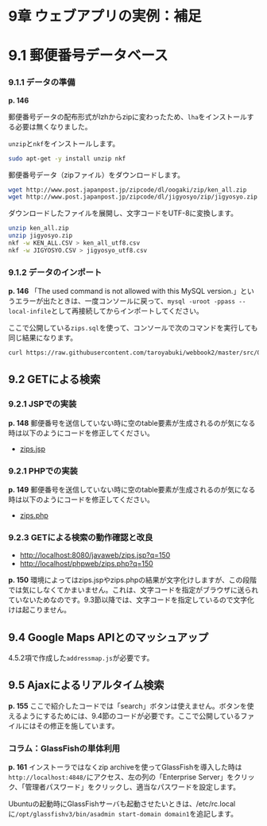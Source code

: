 # 9章 ウェブアプリの実例：補足

# 9.1 郵便番号データベース

### 9.1.1 データの準備

**p. 146**

郵便番号データの配布形式がlzhからzipに変わったため、`lha`をインストールする必要は無くなりました。

`unzip`と`nkf`をインストールします。

```bash
sudo apt-get -y install unzip nkf
```

郵便番号データ（zipファイル）をダウンロードします。

```bash
wget http://www.post.japanpost.jp/zipcode/dl/oogaki/zip/ken_all.zip
wget http://www.post.japanpost.jp/zipcode/dl/jigyosyo/zip/jigyosyo.zip
```

ダウンロードしたファイルを展開し、文字コードをUTF-8に変換します。

```bash
unzip ken_all.zip
unzip jigyosyo.zip
nkf -w KEN_ALL.CSV > ken_all_utf8.csv
nkf -w JIGYOSYO.CSV > jigyosyo_utf8.csv
```

### 9.1.2 データのインポート

**p. 146** 「The used command is not allowed with this MySQL version.」というエラーが出たときは、一度コンソールに戻って、`mysql -uroot -ppass --local-infile`として再接続してからインポートしてください。

ここで公開している`zips.sql`を使って、コンソールで次のコマンドを実行しても同じ結果になります。

```bash
curl https://raw.githubusercontent.com/taroyabuki/webbook2/master/src/09/zips.sql | mysql -uroot -ppass --local-infile mydb
```

## 9.2 GETによる検索

### 9.2.1 JSPでの実装

**p. 148** 郵便番号を送信していない時に空のtable要素が生成されるのが気になる時は以下のようにコードを修正してください。

* [zips.jsp](https://github.com/taroyabuki/webbook2/blob/master/src/09/zips.jsp)

### 9.2.1 PHPでの実装

**p. 149** 郵便番号を送信していない時に空のtable要素が生成されるのが気になる時は以下のようにコードを修正してください。

* [zips.php](https://github.com/taroyabuki/webbook2/blob/master/src/09/zips.php)

### 9.2.3 GETによる検索の動作確認と改良

* [http://localhost:8080/javaweb/zips.jsp?q=150](http://localhost:8080/javaweb/zips.jsp?q=150)
* [http://localhost/phpweb/zips.php?q=150](http://localhost/phpweb/zips.php?q=150)

**p. 150** 環境によってはzips.jspやzips.phpの結果が文字化けしますが、この段階では気にしなくてかまいません。これは、文字コードを指定がブラウザに送られていないためなのです。9.3節以降では、文字コードを指定しているので文字化けは起こりません。

## 9.4 Google Maps APIとのマッシュアップ

4.5.2項で作成した`addressmap.js`が必要です。

## 9.5 Ajaxによるリアルタイム検索

**p. 155** ここで紹介したコードでは「search」ボタンは使えません。ボタンを使えるようにするためには、9.4節のコードが必要です。ここで公開しているファイルにはその修正を施しています。

### コラム：GlassFishの単体利用

**p. 161** インストーラではなくzip archiveを使ってGlassFishを導入した時は`http://localhost:4848/`にアクセス、左の列の「Enterprise Server」をクリック、「管理者パスワード」をクリックし、適当なパスワードを設定します。

Ubuntuの起動時にGlassFishサーバも起動させたいときは、/etc/rc.localに`/opt/glassfishv3/bin/asadmin start-domain domain1`を追記します。
